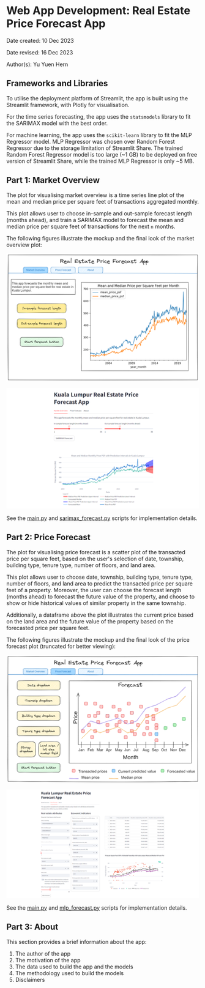 # Web App Development: Real Estate Price Forecast App

Date created: 10 Dec 2023

Date revised: 16 Dec 2023

Author(s): Yu Yuen Hern

## Frameworks and Libraries
To utilise the deployment platform of Streamlit, the app is built using the Streamlit framework, with Plotly for visualisation.

For the time series forecasting, the app uses the `statsmodels` library to fit the SARIMAX model with the best order.

For machine learning, the app uses the `scikit-learn` library to fit the MLP Regressor model. MLP Regressor was chosen over Random Forest Regressor due to the storage limitation of Streamlit Share. The trained Random Forest Regressor model is too large (~1 GB) to be deployed on free version of Streamlit Share, while the trained MLP Regressor is only ~5 MB.

## Part 1: Market Overview

The plot for visualising market overview is a time series line plot of the mean and median price per square feet of transactions aggregated monthly.

This plot allows user to choose in-sample and out-sample forecast length (months ahead), and train a SARIMAX model to forecast the mean and median price per square feet of transactions for the next `n` months.

The following figures illustrate the mockup and the final look of the market overview plot:

![Mockup of Tab 1](/assets/app/tab1_mockup.png)

![Final look of Tab 1](/assets/app/tab1_webapp.png)

See the [main.py](/app/main.py) and [sarimax_forecast.py](/app/src/sarimax_forecast.py) scripts for implementation details.

## Part 2: Price Forecast

The plot for visualising price forecast is a scatter plot of the transacted price per square feet, based on the user's selection of date, township, building type, tenure type, number of floors, and land area.

This plot allows user to choose date, township, building type, tenure type, number of floors, and land area to predict the transacted price per square feet of a property. Moreover, the user can choose the forecast length (months ahead) to forecast the future value of the property, and choose to show or hide historical values of similar property in the same township.

Additionally, a dataframe above the plot illustrates the current price based on the land area and the future value of the property based on the forecasted price per square feet.

The following figures illustrate the mockup and the final look of the price forecast plot (truncated for better viewing):

![Mockup of Tab 2](/assets/app/tab2_mockup.png)

![Final look of Tab 2](/assets/app/tab2_webapp.png)

See the [main.py](/app/main.py) and [mlp_forecast.py](/app/src/mlp_forecast.py) scripts for implementation details.

## Part 3: About

This section provides a brief information about the app:
1. The author of the app
2. The motivation of the app
3. The data used to build the app and the models
4. The methodology used to build the models
5. Disclaimers